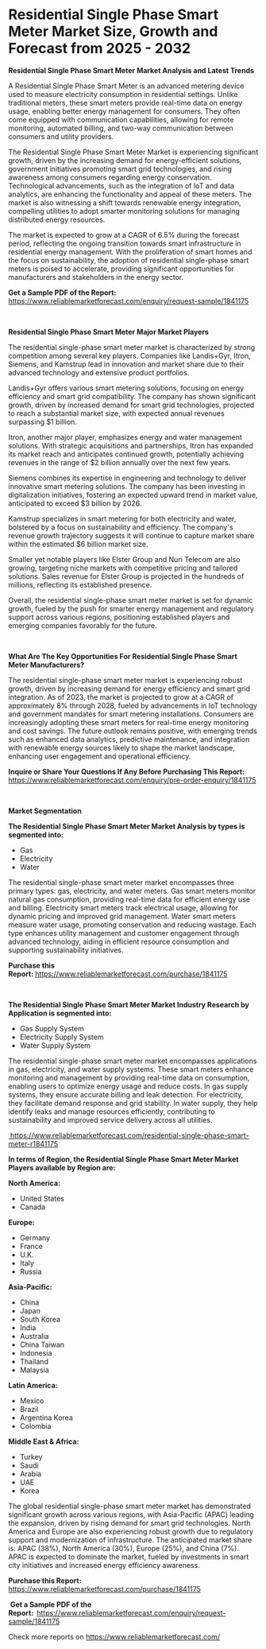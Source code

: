<p><h1>Residential Single Phase Smart Meter Market Size, Growth and Forecast from 2025 - 2032</h1></p><p><strong>Residential Single Phase Smart Meter Market Analysis and Latest Trends</strong></p>
<p><p>A Residential Single Phase Smart Meter is an advanced metering device used to measure electricity consumption in residential settings. Unlike traditional meters, these smart meters provide real-time data on energy usage, enabling better energy management for consumers. They often come equipped with communication capabilities, allowing for remote monitoring, automated billing, and two-way communication between consumers and utility providers.</p><p>The Residential Single Phase Smart Meter Market is experiencing significant growth, driven by the increasing demand for energy-efficient solutions, government initiatives promoting smart grid technologies, and rising awareness among consumers regarding energy conservation. Technological advancements, such as the integration of IoT and data analytics, are enhancing the functionality and appeal of these meters. The market is also witnessing a shift towards renewable energy integration, compelling utilities to adopt smarter monitoring solutions for managing distributed energy resources. </p><p>The market is expected to grow at a CAGR of 6.5% during the forecast period, reflecting the ongoing transition towards smart infrastructure in residential energy management. With the proliferation of smart homes and the focus on sustainability, the adoption of residential single-phase smart meters is poised to accelerate, providing significant opportunities for manufacturers and stakeholders in the energy sector.</p></p>
<p><strong>Get a Sample PDF of the Report:&nbsp;</strong> <a href="https://www.reliablemarketforecast.com/enquiry/request-sample/1841175?utm_campaign=3538&utm_medium=2&utm_source=Github&utm_content=ia&utm_term=12042025&utm_id=residential-single-phase-smart-meter">https://www.reliablemarketforecast.com/enquiry/request-sample/1841175</a></p>
<p>&nbsp;</p>
<p><strong>Residential Single Phase Smart Meter Major Market Players</strong></p>
<p><p>The residential single-phase smart meter market is characterized by strong competition among several key players. Companies like Landis+Gyr, Itron, Siemens, and Kamstrup lead in innovation and market share due to their advanced technology and extensive product portfolios. </p><p>Landis+Gyr offers various smart metering solutions, focusing on energy efficiency and smart grid compatibility. The company has shown significant growth, driven by increased demand for smart grid technologies, projected to reach a substantial market size, with expected annual revenues surpassing $1 billion.</p><p>Itron, another major player, emphasizes energy and water management solutions. With strategic acquisitions and partnerships, Itron has expanded its market reach and anticipates continued growth, potentially achieving revenues in the range of $2 billion annually over the next few years.</p><p>Siemens combines its expertise in engineering and technology to deliver innovative smart metering solutions. The company has been investing in digitalization initiatives, fostering an expected upward trend in market value, anticipated to exceed $3 billion by 2026.</p><p>Kamstrup specializes in smart metering for both electricity and water, bolstered by a focus on sustainability and efficiency. The company's revenue growth trajectory suggests it will continue to capture market share within the estimated $6 billion market size.</p><p>Smaller yet notable players like Elster Group and Nuri Telecom are also growing, targeting niche markets with competitive pricing and tailored solutions. Sales revenue for Elster Group is projected in the hundreds of millions, reflecting its established presence.</p><p>Overall, the residential single-phase smart meter market is set for dynamic growth, fueled by the push for smarter energy management and regulatory support across various regions, positioning established players and emerging companies favorably for the future.</p></p>
<p>&nbsp;</p>
<p><strong>What Are The Key Opportunities For Residential Single Phase Smart Meter Manufacturers?</strong></p>
<p><p>The residential single-phase smart meter market is experiencing robust growth, driven by increasing demand for energy efficiency and smart grid integration. As of 2023, the market is projected to grow at a CAGR of approximately 8% through 2028, fueled by advancements in IoT technology and government mandates for smart metering installations. Consumers are increasingly adopting these smart meters for real-time energy monitoring and cost savings. The future outlook remains positive, with emerging trends such as enhanced data analytics, predictive maintenance, and integration with renewable energy sources likely to shape the market landscape, enhancing user engagement and operational efficiency.</p></p>
<p><strong>Inquire or Share Your Questions If Any Before Purchasing This Report:</strong> <a href="https://www.reliablemarketforecast.com/enquiry/pre-order-enquiry/1841175?utm_campaign=3538&utm_medium=2&utm_source=Github&utm_content=ia&utm_term=12042025&utm_id=residential-single-phase-smart-meter">https://www.reliablemarketforecast.com/enquiry/pre-order-enquiry/1841175</a></p>
<p>&nbsp;</p>
<p><strong>Market Segmentation</strong></p>
<p><strong>The Residential Single Phase Smart Meter Market Analysis by types is segmented into:</strong></p>
<p><ul><li>Gas</li><li>Electricity</li><li>Water</li></ul></p>
<p><p>The residential single-phase smart meter market encompasses three primary types: gas, electricity, and water meters. Gas smart meters monitor natural gas consumption, providing real-time data for efficient energy use and billing. Electricity smart meters track electrical usage, allowing for dynamic pricing and improved grid management. Water smart meters measure water usage, promoting conservation and reducing wastage. Each type enhances utility management and customer engagement through advanced technology, aiding in efficient resource consumption and supporting sustainability initiatives.</p></p>
<p><strong>Purchase this Report:&nbsp;</strong><a href="https://www.reliablemarketforecast.com/purchase/1841175?utm_campaign=3538&utm_medium=2&utm_source=Github&utm_content=ia&utm_term=12042025&utm_id=residential-single-phase-smart-meter">https://www.reliablemarketforecast.com/purchase/1841175</a></p>
<p>&nbsp;</p>
<p><strong>The Residential Single Phase Smart Meter Market Industry Research by Application is segmented into:</strong></p>
<p><ul><li>Gas Supply System</li><li>Electricity Supply System</li><li>Water Supply System</li></ul></p>
<p><p>The residential single-phase smart meter market encompasses applications in gas, electricity, and water supply systems. These smart meters enhance monitoring and management by providing real-time data on consumption, enabling users to optimize energy usage and reduce costs. In gas supply systems, they ensure accurate billing and leak detection. For electricity, they facilitate demand response and grid stability. In water supply, they help identify leaks and manage resources efficiently, contributing to sustainability and improved service delivery across all utilities.</p></p>
<p><a href="https://www.reliablemarketforecast.com/residential-single-phase-smart-meter-r1841175?utm_campaign=3538&utm_medium=2&utm_source=Github&utm_content=ia&utm_term=12042025&utm_id=residential-single-phase-smart-meter">&nbsp;https://www.reliablemarketforecast.com/residential-single-phase-smart-meter-r1841175</a></p>
<p><strong>In terms of Region, the Residential Single Phase Smart Meter Market Players available by Region are:</strong></p>
<p>
    <p> <strong> North America: </strong>
        <ul>
            <li>United States</li>
            <li>Canada</li>
        </ul>
        </p> 
    <p> <strong> Europe: </strong>
        <ul>
            <li>Germany</li>
            <li>France</li>
            <li>U.K.</li>
            <li>Italy</li>
            <li>Russia</li>
        </ul>
        </p> 
    <p> <strong> Asia-Pacific: </strong>
        <ul>
            <li>China</li>
            <li>Japan</li>
            <li>South Korea</li>
            <li>India</li>
            <li>Australia</li>
            <li>China Taiwan</li>
            <li>Indonesia</li>
            <li>Thailand</li>
            <li>Malaysia</li>
        </ul>
        </p> 
    <p> <strong> Latin America: </strong>
        <ul>
            <li>Mexico</li>
            <li>Brazil</li>
            <li>Argentina Korea</li>
            <li>Colombia</li>
        </ul>
        </p> 
    <p> <strong> Middle East & Africa: </strong>
        <ul>
            <li>Turkey</li>
            <li>Saudi</li>
            <li>Arabia</li>
            <li>UAE</li>
            <li>Korea</li>
        </ul>
    </p>
    </p>
<p><p>The global residential single-phase smart meter market has demonstrated significant growth across various regions, with Asia-Pacific (APAC) leading the expansion, driven by rising demand for smart grid technologies. North America and Europe are also experiencing robust growth due to regulatory support and modernization of infrastructure. The anticipated market share is: APAC (38%), North America (30%), Europe (25%), and China (7%). APAC is expected to dominate the market, fueled by investments in smart city initiatives and increased energy efficiency awareness.</p></p>
<p><strong>Purchase this Report: </strong><a href="https://www.reliablemarketforecast.com/purchase/1841175?utm_campaign=3538&utm_medium=2&utm_source=Github&utm_content=ia&utm_term=12042025&utm_id=residential-single-phase-smart-meter">https://www.reliablemarketforecast.com/purchase/1841175</a></p>
<p>&nbsp;<strong>Get a Sample PDF of the Report:&nbsp;&nbsp;</strong><a href="https://www.reliablemarketforecast.com/enquiry/request-sample/1841175?utm_campaign=3538&utm_medium=2&utm_source=Github&utm_content=ia&utm_term=12042025&utm_id=residential-single-phase-smart-meter">https://www.reliablemarketforecast.com/enquiry/request-sample/1841175</a></p>
<p><strong></strong></p>
<p>Check more reports on <a href="https://www.reliablemarketforecast.com/?utm_campaign=3538&utm_medium=2&utm_source=Github&utm_content=ia&utm_term=12042025&utm_id=residential-single-phase-smart-meter">https://www.reliablemarketforecast.com/</a></p>